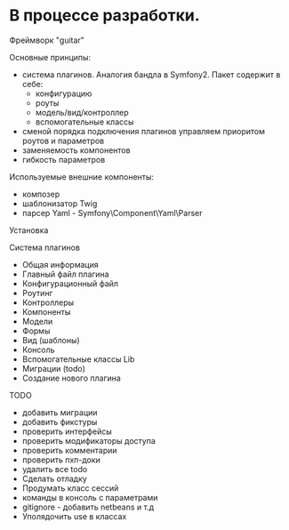 # В процессе разработки. 

Фреймворк "guitar"

Основные принципы:
  - система плагинов. Аналогия бандла в Symfony2. Пакет содержит в себе:
    - конфигурацию
    - роуты
    - модель/вид/контроллер
    - вспомогательные классы
  - сменой порядка подключения плагинов управляем приоритом роутов и параметров
  - заменяемость компонентов
  - гибкость параметров
  
  
Используемые внешние компоненты:
  - композер
  - шаблонизатор Twig
  - парсер Yaml - Symfony\Component\Yaml\Parser
  
Установка

Система плагинов
- Общая информация
- Главный файл плагина
- Конфигурационный файл
- Роутинг
- Контроллеры
- Компоненты
- Модели
- Формы
- Вид (шаблоны)
- Консоль
- Вспомогательные классы Lib
- Миграции (todo)
- Создание нового плагина


TODO
- добавить миграции
- добавить фикстуры
- проверить интерфейсы
- проверить модификаторы доступа
- проверить комментарии
- проверить пхп-доки
- удалить все todo
- Сделать отладку
- Продумать класс сессий
- команды в консоль с параметрами
- gitignore - добавить netbeans и т.д
- Уполядочить use в классах

